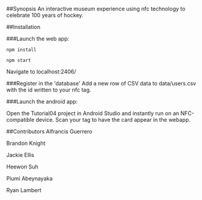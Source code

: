 ##Synopsis
An interactive museum experience using nfc technology to celebrate
100 years of hockey.

##Installation

###Launch the web app:

`npm install`

`npm start`

Navigate to localhost:2406/

###Register in the 'database'
Add a new row of CSV data to data/users.csv
with the id written to your nfc tag.


###Launch the android app:

Open the Tutorial04 project in Android Studio
and instantly run on an NFC-compatible device.
Scan your tag to have the card appear in the webapp.

##Contributors
Alfrancis Guerrero

Brandon Knight

Jackie Ellis

Heewon Suh

Piumi Abeynayaka

Ryan Lambert